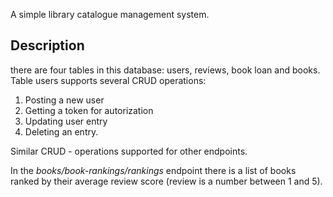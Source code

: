 A simple library catalogue management system.

## Description
there are four tables in this database: users, reviews, book loan and books. \
Table users supports several CRUD operations:

1. Posting a new user
2. Getting a token for autorization
3. Updating user entry
4. Deleting an entry.

Similar CRUD - operations supported for other endpoints.

In the *books/book-rankings/rankings* endpoint there is a list of books ranked by their average review score (review is a number between 1 and 5).
